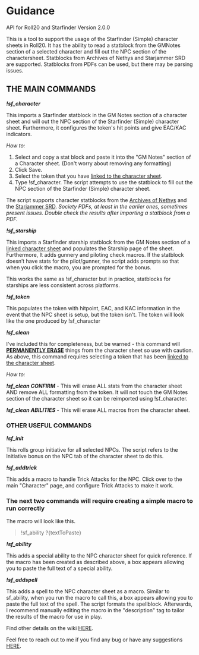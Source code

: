 # Guidance
API for Roll20 and Starfinder
Version 2.0.0

This is a tool to support the usage of the Starfinder (Simple) character sheets in Roll20\. It has the ability to read a statblock from the GMNotes section of a selected character and fill out the NPC section of the charactersheet. Statblocks from Archives of Nethys and Starjammer SRD are supported. Statblocks from PDFs can be used, but there may be parsing issues.

## THE MAIN COMMANDS

_**!sf_character**_

This imports a Starfinder statblock in the GM Notes section of a character sheet and will out the NPC section of the Starfinder (Simple) character sheet. Furthermore, it configures the token's hit points and give EAC/KAC indicators.

_How to:_

1.  Select and copy a stat block and paste it into the "GM Notes" section of a Character sheet. (Don't worry about removing any formatting)
2.  Click Save.
3.  Select the token that you have [linked to the character sheet](https://wiki.roll20.net/Linking_Tokens_to_Journals).
4.  Type !sf_character. The script attempts to use the statblock to fill out the NPC section of the Starfinder (Simple) character sheet.

The script supports character statblocks from the [Archives of Nethys](https://www.aonsrd.com/Default.aspx) and the [Starjammer SRD](https://www.starjammersrd.com/). <span style="font-style: italic;">Society PDFs, at least in the earlier ones, sometimes present issues. Double check the results after importing a statblock from a PDF.</span>

**<span style="font-style: italic;">!sf_starship</span>**

This imports a Starfinder starship statblock from the GM Notes section of a [linked character sheet](https://wiki.roll20.net/Linking_Tokens_to_Journals) and populates the Starship page of the sheet. Furthermore, It adds gunnery and piloting check macros. If the statblock doesn’t have stats for the pilot/gunner, the script adds prompts so that when you click the macro, you are prompted for the bonus.

This works the same as !sf_character but in practice, statblocks for starships are less consistent across platforms.

_**!sf_token**_

This populates the token with hitpoint, EAC, and KAC information in the event that the NPC sheet is setup, but the token isn't. The token will look like the one produced by !sf_character

_**!sf_clean**_

I've included this for completeness, but be warned - this command will <span style="text-decoration: underline;">**PERMANENTLY ERASE**</span> things from the character sheet so use with caution. As above, this command requires selecting a token that has been [linked to the character sheet](https://wiki.roll20.net/Linking_Tokens_to_Journals).

_How to:_

_**!sf_clean CONFIRM**_ - This will erase ALL stats from the character sheet AND remove ALL formatting from the token. It will not touch the GM Notes section of the character sheet so it can be reimported using !sf_character.

**_!sf_clean ABILITIES_** - This will erase ALL macros from the character sheet.

### OTHER USEFUL COMMANDS

_**!sf_init**_

This rolls group initiative for all selected NPCs. The script refers to the Initiative bonus on the NPC tab of the character sheet to do this.

_**!sf_addtrick**_

This adds a macro to handle Trick Attacks for the NPC. Click over to the main "Character" page, and configure Trick Attacks to make it work.

### The next two commands will require creating a simple macro to run correctly

The macro will look like this.

> !sf_ability ?{textToPaste}

_**!sf_ability**_

This adds a special ability to the NPC character sheet for quick reference. If the macro has been created as described above, a box appears allowing you to paste the full text of a special ability.

_**!sf_addspell**_

This adds a spell to the NPC character sheet as a macro. Similar to sf_ability, when you run the macro to call this, a box appears allowing you to paste the full text of the spell. The script formats the spellblock. Afterwards, I recommend manually editing the macro in the "description" tag to tailor the results of the macro for use in play.

Find other details on the wiki [HERE](https://wiki.roll20.net/Script:Starfinder_-_Guidance_Tools_for_Starfinder_(Simple)_Character_sheet).

Feel free to reach out to me if you find any bug or have any suggestions [HERE](https://app.roll20.net/users/927625/kahn265).